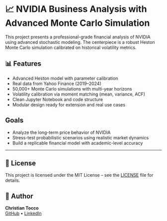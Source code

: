 # 📈 NVIDIA Business Analysis with Advanced Monte Carlo Simulation

This project presents a professional-grade financial analysis of NVIDIA using advanced stochastic modeling. The centerpiece is a robust Heston Monte Carlo simulation calibrated on historical volatility metrics.

## 📊 Features

- Advanced Heston model with parameter calibration
- Real data from Yahoo Finance (2019–2024)
- 50,000+ Monte Carlo simulations with multi-year horizons
- Volatility calibration via moment matching (mean, variance, ACF)
- Clean Jupyter Notebook and code structure
- Modular design ready for extension and real use cases

## Goals

- Analyze the long-term price behavior of NVIDIA
- Stress-test probabilistic scenarios using realistic market dynamics
- Build a replicable financial model with academic-level accuracy

---

## 📄 License

This project is licensed under the MIT License – see the [LICENSE](LICENSE) file for details.

## 👤 Author

**Christian Tocco**  
[GitHub](https://github.com/christian-tocco) • [LinkedIn](https://www.linkedin.com/in/christian-tocco/)
